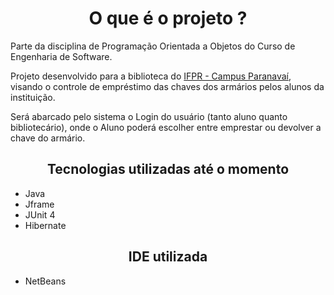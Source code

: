 # <center>O que é o projeto ?</center>

Parte da disciplina de Programação Orientada a Objetos do Curso de Engenharia de Software.

Projeto desenvolvido para a biblioteca do [IFPR - Campus Paranavaí](https://paranavai.ifpr.edu.br), visando o controle de empréstimo das chaves dos armários pelos alunos da instituição.


Será abarcado pelo sistema o Login do usuário (tanto aluno quanto bibliotecário), onde o Aluno poderá escolher entre emprestar ou devolver a chave do armário.


## <center>Tecnologias utilizadas até o momento</center>

* Java
* Jframe
* JUnit 4
* Hibernate

## <center>IDE utilizada</center>

* NetBeans
